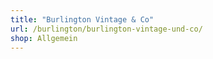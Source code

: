 ```yaml
---
title: "Burlington Vintage & Co"
url: /burlington/burlington-vintage-und-co/
shop: Allgemein
---
```

